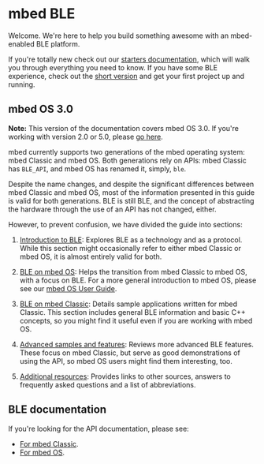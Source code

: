 # mbed BLE

Welcome. We're here to help you build something awesome with an mbed-enabled BLE platform.

If you're totally new check out our [starters documentation](Introduction/BeginnersIntro.md), which will walk you through everything you need to know. If you have some BLE experience, check out the [short version](Introduction/DevIntro.md) and get your first project up and running. 

## mbed OS 3.0

<span class="notes">**Note:** This version of the documentation covers mbed OS 3.0. If you're working with version 2.0 or 5.0, please [go here](https://docs.mbed.com/docs/ble-intros/en/latest/).</span>

mbed currently supports two generations of the mbed operating system: mbed Classic and mbed OS. Both generations rely on APIs: mbed Classic has ``BLE_API``, and mbed OS has renamed it, simply, ``ble``.

Despite the name changes, and despite the significant differences between mbed Classic and mbed OS, most of the information presented in this guide is valid for both generations. BLE is still BLE, and the concept of abstracting the hardware through the use of an API has not changed, either. 

However, to prevent confusion, we have divided the guide into sections:

1. [Introduction to BLE](Introduction/Overview.md): Explores BLE as a technology and as a protocol. While this section might occasionally refer to either mbed Classic or mbed OS, it is almost entirely valid for both.

1. [BLE on mbed OS](mbed_OS/Overview.md): Helps the transition from mbed Classic to mbed OS, with a focus on BLE. For a more general introduction to mbed OS, please see our [mbed OS User Guide](https://docs.mbed.com/docs/getting-started-mbed-os/).

1. [BLE on mbed Classic](mbed_Classic/Overview.md): Details sample applications written for mbed Classic. This section includes general BLE information and basic C++ concepts, so you might find it useful even if you are working with mbed OS.

1. [Advanced samples and features](Advanced/Overview.md): Reviews more advanced BLE features. These focus on mbed Classic, but serve as good demonstrations of using the API, so mbed OS users might find them interesting, too.

1. [Additional resources](Additional/Overview.md): Provides links to other sources, answers to frequently asked questions and a list of abbreviations.
 
## BLE documentation 

If you're looking for the API documentation, please see:

 *  [For mbed Classic](http://developer.mbed.org/teams/Bluetooth-Low-Energy/code/BLE_API/).
 *  [For mbed OS](https://docs.mbed.com/docs/ble-api/en/master/api/index.html).

